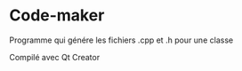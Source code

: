 # Code-maker
Programme qui génére les fichiers .cpp et .h pour une classe

Compilé avec Qt Creator

